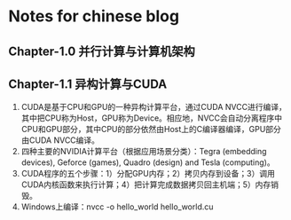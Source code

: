 # Notes for chinese blog
## Chapter-1.0 并行计算与计算机架构
## Chapter-1.1 异构计算与CUDA
1. CUDA是基于CPU和GPU的一种异构计算平台，通过CUDA NVCC进行编译，其中把CPU称为Host，GPU称为Device。相应地，NVCC会自动分离程序中CPU和GPU部分，其中CPU的部分依然由Host上的C编译器编译，GPU部分由CUDA NVCC编译。
2. 四种主要的NVIDIA计算平台（根据应用场景分类）：Tegra (embedding devices), Geforce (games), Quadro (design) and Tesla (computing)。
3. CUDA程序的五个步骤：1）分配GPU内存；2）拷贝内存到设备；3）调用CUDA内核函数来执行计算；4）把计算完成数据拷贝回主机端；5）内存销毁。
4. Windows上编译：nvcc -o hello_world hello_world.cu
